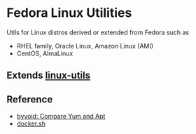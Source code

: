 # Fedora Linux Utilities
Utils for Linux distros derived or extended from Fedora such as
- RHEL family, Oracle Linux, Amazon Linux (AMI)
- CentOS, AlmaLinux

## Extends [linux-utils](https://github.com/davidkhala/linux-utils)


## Reference
- [byvoid: Compare Yum and Apt](https://byvoid.com/zht/blog/yum-apt-cmp/)
- [docker.sh](https://github.com/davidkhala/linux-utils/blob/main/docker.sh)

